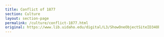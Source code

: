 ```yaml
---
title: Conflict of 1877
section: Culture
layout: section-page
permalink: /culture/conflict-1877.html
original: https://www.lib.uidaho.edu/digital/L3/ShowOneObjectSiteID34ObjectID99.html
---
```


